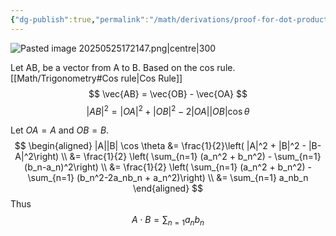 ```yaml
---
{"dg-publish":true,"permalink":"/math/derivations/proof-for-dot-product/","dgPassFrontmatter":true,"noteIcon":""}
---
```


![Pasted image 20250525172147.png|centre|300](/img/user/Images/Pasted%20image%2020250525172147.png)

Let AB, be a vector from A to B. Based on the cos rule. [[Math/Trigonometry#Cos rule\|Cos Rule]]
$$
\vec{AB} = \vec{OB} - \vec{OA}
$$
$$
|AB|^2 = |OA|^2 + |OB|^2 - 2|OA||OB| \cos \theta
$$

Let $OA = A$ and $OB = B$.
$$
\begin{aligned}
|A||B| \cos \theta &= \frac{1}{2}\left( |A|^2 + |B|^2 - |B-A|^2\right) \\
&= \frac{1}{2} \left( \sum_{n=1} (a_n^2 + b_n^2) - \sum_{n=1} (b_n-a_n)^2\right) \\
&=
\frac{1}{2} \left( \sum_{n=1} (a_n^2 + b_n^2) - \sum_{n=1} (b_n^2-2a_nb_n + a_n^2)\right) \\
&= 
\sum_{n=1} a_nb_n
\end{aligned}
$$
Thus
$$
A \cdot B = \sum_{n=1} a_nb_n
$$
